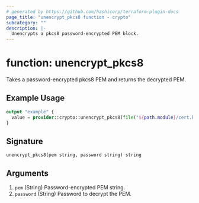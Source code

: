 ```yaml
---
# generated by https://github.com/hashicorp/terraform-plugin-docs
page_title: "unencrypt_pkcs8 function - crypto"
subcategory: ""
description: |-
  Unencrypts a pkcs8 password-encrypted PEM block.
---
```


# function: unencrypt_pkcs8

Takes a password-encrypted pkcs8 PEM and returns the decrypted PEM.

## Example Usage

```terraform
output "example" {
  value = provider::crypto::unencrypt_pkcs8(file("${path.module}/cert.key"), "test")
}
```

## Signature

<!-- signature generated by tfplugindocs -->
```text
unencrypt_pkcs8(pem string, password string) string
```

## Arguments

<!-- arguments generated by tfplugindocs -->
1. `pem` (String) Password-encrypted PEM string.
1. `password` (String) Password to decrypt the PEM.
